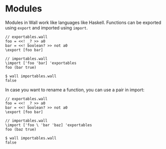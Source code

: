 # Modules

Modules in Wall work like languages like Haskell.  Functions can be exported using `export` and imported using `import`.

```
// exportables.wall
foo = <<! _? >> a0
bar = <<! boolean? >> not a0
\export [foo bar]
```

```
// importables.wall
\import ['foo 'bar] 'exportables
foo (bar true)
```

```
$ wall importables.wall
false
```
In case you want to rename a function, you can use a pair in import:


```
// exportables.wall
foo = <<! _? >> a0
bar = <<! boolean? >> not a0
\export [foo bar]
```

```
// importables.wall
\import ['foo \ 'bar 'baz] 'exportables
foo (baz true)
```

```
$ wall importables.wall
false
```